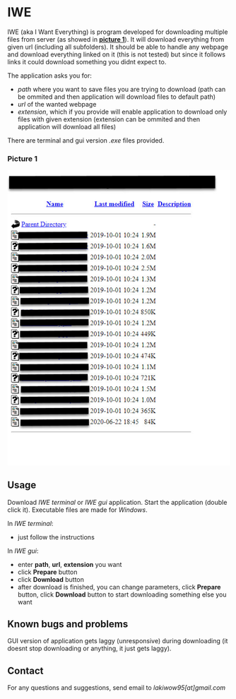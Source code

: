 # IWE

IWE (aka I Want Everything) is program developed for downloading multiple files from server (as showed in **[picture 1](###picture-1)**). It will download everything from given url (including all subfolders). It should be able to handle any webpage and download everything linked on it (this is not tested) but since it follows links it could download something you didnt expect to. 

The application asks you for:  
- *path* where you want to save files you are trying to download (path can be ommited and then application will download files to default path) 
- *url* of the wanted webpage  
- *extension*, which if you provide will enable application to download only files with given extension (extension can be ommited and then application will download all files)

There are terminal and gui version *.exe* files provided.

### Picture 1
![alt text](picture.jpg)

## Usage

Download *IWE terminal* or *IWE gui* application.
Start the application (double click it). Executable files are made for *Windows*.

In *IWE terminal*:  
- just follow the instructions  

In *IWE gui*:  
- enter **path**, **url**, **extension** you want  
- click **Prepare** button
- click **Download** button
- after download is finished, you can change parameters, click **Prepare** button, click **Download** button to start downloading something else you want

## Known bugs and problems

GUI version of application gets laggy (unresponsive) during downloading (it doesnt stop downloading or anything, it just gets laggy).

## Contact

For any questions and suggestions, send email to *lakiwow95[at]gmail.com*